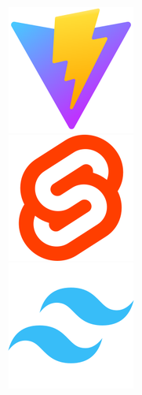 ![Vite](https://raw.githubusercontent.com/awucado/awucado/main/devicon--vitejs.svg)
![Svelte](https://raw.githubusercontent.com/awucado/awucado/main/devicon--svelte.svg)
![TailwindCSS](https://raw.githubusercontent.com/awucado/awucado/main/devicon--tailwindcss.svg)
